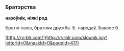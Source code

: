 ### Братэрства
**назоўнік, ніякі род**

Братні саюз, братняя дружба. Б. народаў. Баявое б.

<a rel="author">[http://rv-blr.com/](http://rv-blr.com/slounik.jsp?letterId=0&maskId=0&pageId=417)</a>
